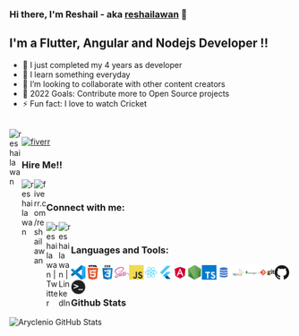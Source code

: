 ### Hi there, I'm Reshail - aka [reshailawan][fiverr] 👋 
## I'm a Flutter, Angular and Nodejs Developer !!

- 🔭 I just completed my 4 years as developer
- 🌱 I learn something everyday 
- 👯 I’m looking to collaborate with other content creators
- 🥅 2022 Goals: Contribute more to Open Source projects
- ⚡ Fun fact: I love to watch Cricket

<br />
<img align="left" alt="reshailawan" width="22px" src="https://img.icons8.com/ios-filled/50/000000/fiverr.png"/>

[![fiverr](https://img.icons8.com/ios-filled/50/000000/fiverr.png)][fiverr]
### Hire Me!!
[<img align="left" alt="reshailawan" width="22px" src="https://img.icons8.com/ios-filled/50/000000/fiverr.png"/>][fiverr]
[<img align="left" alt="fiverr.com/reshailawan" width="22px" src="https://cdn.jsdelivr.net/npm/simple-icons@v3/icons/upwork.svg?sanitize=true" />][upwork]

<br />

### Connect with me:

[<img align="left" alt="reshailawan | Twitter" width="22px" src="https://cdn.jsdelivr.net/npm/simple-icons@v3/icons/fiverr.svg" />][twitter]
[<img align="left" alt="reshailawan | LinkedIn" width="22px" src="https://cdn.jsdelivr.net/npm/simple-icons@v3/icons/linkedin.svg" />][linkedin]


<br />

### Languages and Tools:

[<img align="left" alt="Visual Studio Code" width="26px" src="https://raw.githubusercontent.com/github/explore/80688e429a7d4ef2fca1e82350fe8e3517d3494d/topics/visual-studio-code/visual-studio-code.png" />][fiverr]
[<img align="left" alt="HTML5" width="26px" src="https://raw.githubusercontent.com/github/explore/80688e429a7d4ef2fca1e82350fe8e3517d3494d/topics/html/html.png" />][fiverr]
[<img align="left" alt="CSS3" width="26px" src="https://raw.githubusercontent.com/github/explore/80688e429a7d4ef2fca1e82350fe8e3517d3494d/topics/css/css.png" />][fiverr]
[<img align="left" alt="Sass" width="26px" src="https://raw.githubusercontent.com/github/explore/80688e429a7d4ef2fca1e82350fe8e3517d3494d/topics/sass/sass.png" />][fiverr]
[<img align="left" alt="JavaScript" width="26px" src="https://raw.githubusercontent.com/github/explore/80688e429a7d4ef2fca1e82350fe8e3517d3494d/topics/javascript/javascript.png" />][fiverr]
[<img align="left" alt="React" width="26px" src="https://raw.githubusercontent.com/github/explore/80688e429a7d4ef2fca1e82350fe8e3517d3494d/topics/react/react.png" />][fiverr]
[<img align="left" alt="Flutter" width="26px" src="https://raw.githubusercontent.com/github/explore/80688e429a7d4ef2fca1e82350fe8e3517d3494d/topics/flutter/flutter.png" />][fiverr]
[<img align="left" alt="Angular" width="26px" src="https://raw.githubusercontent.com/github/explore/80688e429a7d4ef2fca1e82350fe8e3517d3494d/topics/angular/angular.png" />][fiverr]
[<img align="left" alt="Node.js" width="26px" src="https://raw.githubusercontent.com/github/explore/80688e429a7d4ef2fca1e82350fe8e3517d3494d/topics/nodejs/nodejs.png" />][fiverr]
[<img align="left" alt="typescript" width="26px" src="https://raw.githubusercontent.com/github/explore/361e2821e2dea67711cde99c9c40ed357061cf27/topics/typescript/typescript.png" />][fiverr]
[<img align="left" alt="SQL" width="26px" src="https://raw.githubusercontent.com/github/explore/80688e429a7d4ef2fca1e82350fe8e3517d3494d/topics/sql/sql.png" />][fiverr]
[<img align="left" alt="MySQL" width="26px" src="https://raw.githubusercontent.com/github/explore/80688e429a7d4ef2fca1e82350fe8e3517d3494d/topics/mysql/mysql.png" />][fiverr]
[<img align="left" alt="MongoDB" width="26px" src="https://raw.githubusercontent.com/github/explore/80688e429a7d4ef2fca1e82350fe8e3517d3494d/topics/mongodb/mongodb.png" />][fiverr]
[<img align="left" alt="Git" width="26px" src="https://raw.githubusercontent.com/github/explore/80688e429a7d4ef2fca1e82350fe8e3517d3494d/topics/git/git.png" />][fiverr]
[<img align="left" alt="GitHub" width="26px" src="https://raw.githubusercontent.com/github/explore/78df643247d429f6cc873026c0622819ad797942/topics/github/github.png" />][fiverr]
[<img align="left" alt="Terminal" width="26px" src="https://raw.githubusercontent.com/github/explore/80688e429a7d4ef2fca1e82350fe8e3517d3494d/topics/terminal/terminal.png" />][fiverr]

<br />
<br />

### Github Stats
![Aryclenio GitHub Stats](https://github-readme-stats.vercel.app/api?username=reshail1&show_icons=true)


[website]: https://reshailawan.com
[course]: http://vsCodeHero.com
[twitter]: https://twitter.com/reshailawan
[linkedin]: https://linkedin.com/in/reshail-muzammil-5
[fiverr]: https://www.fiverr.com/reshailawan
[upwork]: https://www.upwork.com/freelancers/~019dbdbef0c4d33e12